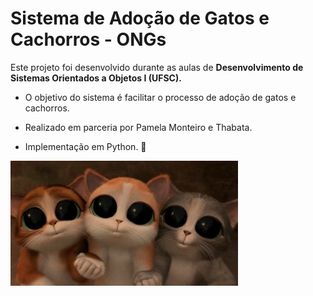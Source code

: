 # Sistema de Adoção de Gatos e Cachorros - ONGs

Este projeto foi desenvolvido durante as aulas de <b> Desenvolvimento de Sistemas Orientados a Objetos I (UFSC). </b>

*  O objetivo do sistema é facilitar o processo de adoção de gatos e cachorros.

*  Realizado em parceria por Pamela Monteiro e Thabata. 

*  Implementação em Python. 🐍
    


<img height="200" src="Documentacao/gatos.gif">

<br>
<br>

